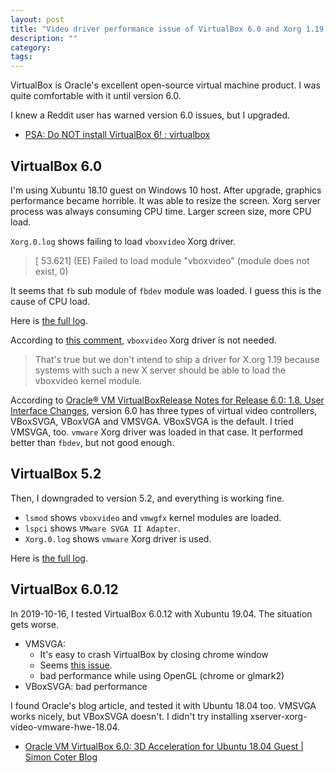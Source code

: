 ```yaml
---
layout: post
title: "Video driver performance issue of VirtualBox 6.0 and Xorg 1.19 and newer"
description: ""
category: 
tags: 
---
```


VirtualBox is Oracle's excellent open-source virtual machine product.
I was quite comfortable with it until version 6.0.

I knew a Reddit user has warned version 6.0 issues, but I upgraded.

* [PSA: Do NOT install VirtualBox 6! : virtualbox](https://www.reddit.com/r/virtualbox/comments/aaipnl/psa_do_not_install_virtualbox_6/)


## VirtualBox 6.0

I'm using Xubuntu 18.10 guest on Windows 10 host.
After upgrade, graphics performance became horrible.
It was able to resize the screen.
Xorg server process was always consuming CPU time.
Larger screen size, more CPU load.

`Xorg.0.log` shows failing to load `vboxvideo` Xorg driver.

> [    53.621] (EE) Failed to load module "vboxvideo" (module does not exist, 0)

It seems that `fb` sub module of `fbdev` module was loaded.
I guess this is the cause of CPU load.

Here is [the full log](https://gist.github.com/fujii/72f994019a2de9ca2532f387feab540f).

According to [this comment](https://forums.virtualbox.org/viewtopic.php?f=15&t=84201#p399506), `vboxvideo` Xorg driver is not needed.

> That's true but we don't intend to ship a driver for X.org 1.19 because systems with such a new X server should be able to load the vboxvideo kernel module.

According to [Oracle® VM VirtualBoxRelease Notes for Release 6.0: 1.8. User Interface Changes](https://docs.oracle.com/cd/E97728_01/F12470/html/gui-changes.html),
version 6.0 has three types of virtual video controllers, VBoxSVGA, VBoxVGA and VMSVGA.
VBoxSVGA is the default. 
I tried VMSVGA, too. `vmware` Xorg driver was loaded in that case.
It performed better than `fbdev`, but not good enough.


## VirtualBox 5.2

Then, I downgraded to version 5.2, and everything is working fine.

* `lsmod` shows `vboxvideo` and `vmwgfx` kernel modules are loaded.
* `lspci` shows `VMware SVGA II Adapter`.
* `Xorg.0.log` shows `vmware` Xorg driver is used.

Here is [the full log](https://gist.github.com/fujii/76ee6699f493c10729ba9658bdad3448).


## VirtualBox 6.0.12

In 2019-10-16, I tested VirtualBox 6.0.12 with Xubuntu 19.04.
The situation gets worse.

* VMSVGA:
    * It's easy to crash VirtualBox by closing chrome window
    * Seems [this issue](https://forums.virtualbox.org/viewtopic.php?f=6&t=94657).
    * bad performance while using OpenGL (chrome or glmark2)
* VBoxSVGA: bad performance

I found Oracle's blog article, and tested it with Ubuntu 18.04 too.
VMSVGA works nicely, but VBoxSVGA doesn't.
I didn't try installing xserver-xorg-video-vmware-hwe-18.04.

* [Oracle VM VirtualBox 6.0: 3D Acceleration for Ubuntu 18.04 Guest | Simon Coter Blog](https://blogs.oracle.com/scoter/oracle-vm-virtualbox-6-3d-acceleration-for-ubuntu-1804-guest)
